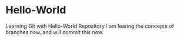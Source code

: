 # Hello-World
Learning Git with Hello-World Repository
I am learing the concepts of branches now, and will commit this now.
